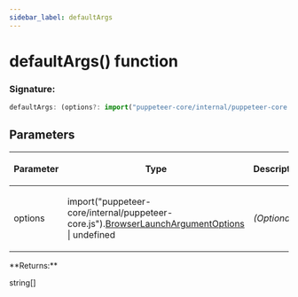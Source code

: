 ```yaml
---
sidebar_label: defaultArgs
---
```


# defaultArgs() function

### Signature:

```typescript
defaultArgs: (options?: import("puppeteer-core/internal/puppeteer-core.js").BrowserLaunchArgumentOptions | undefined) => string[]
```

## Parameters

<table><thead><tr><th>

Parameter

</th><th>

Type

</th><th>

Description

</th></tr></thead>
<tbody><tr><td>

options

</td><td>

import("puppeteer-core/internal/puppeteer-core.js").[BrowserLaunchArgumentOptions](./puppeteer.browserlaunchargumentoptions.md) \| undefined

</td><td>

_(Optional)_

</td></tr>
</tbody></table>
**Returns:**

string\[\]
